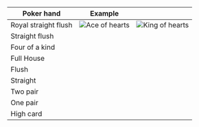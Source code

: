 

| Poker hand           | Example       |       |
| -------------------- |:-------------:| -----:|
| Royal straight flush | ![Ace of hearts](https://github.com/cygni/texas-holdem-client-javascript/raw/master/resources/ACE_HEARTS.png) | ![King of hearts](https://github.com/cygni/texas-holdem-client-javascript/raw/master/resources/KING_HEARTS.png) | ![Queen of hearts](https://github.com/cygni/texas-holdem-client-javascript/raw/master/resources/QUEEN_HEARTS.png) | ![Jack of hearts](https://github.com/cygni/texas-holdem-client-javascript/raw/master/resources/JACK_HEARTS.png) | ![Ten of hearts](https://github.com/cygni/texas-holdem-client-javascript/raw/master/resources/TEN_HEARTS.png) |
| Straight flush       |  |  |  |  |  |
| Four of a kind       |  |  |  |  |  |
| Full House           |  |  |  |  |  |
| Flush                |  |  |  |  |  |
| Straight             |  |  |  |  |  |
| Two pair             |  |  |  |  |  |
| One pair             |  |  |  |  |  |
| High card            |  |  |  |  |  |
